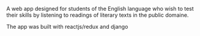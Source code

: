 A web app designed for students of the English language who wish to test their skills  by listening to readings of literary  texts in the public domaine.

The app was built with reactjs/redux and django
